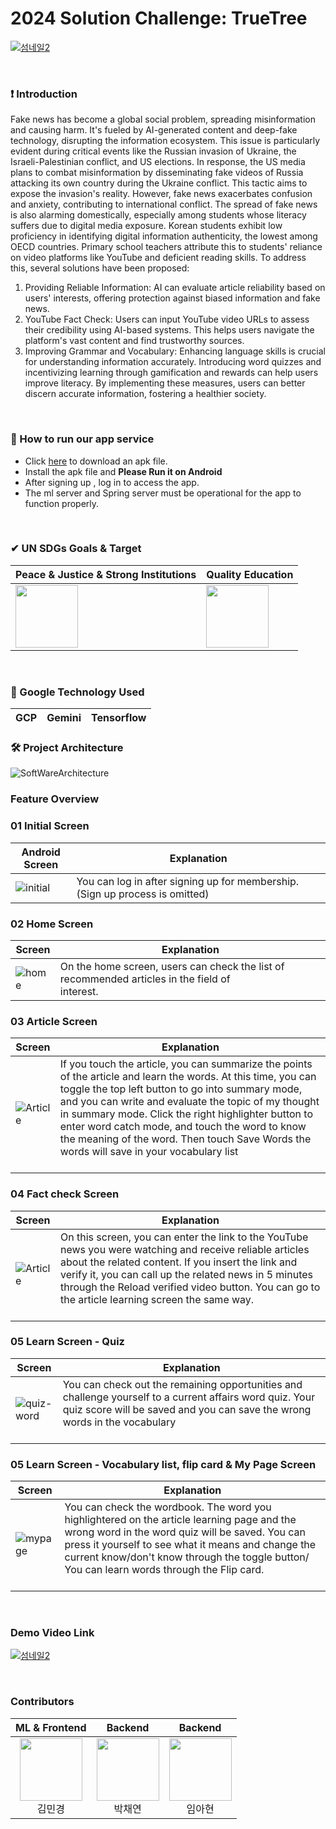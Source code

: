 # 2024 Solution Challenge: TrueTree
[![섬네일2](https://github.com/2024-FactChecker-SolutionChallenge/.github/assets/80513699/d0634267-3f41-4f88-ba58-84caad146473)](https://youtu.be/caAKMsfhS1A?si=YCi3jgXgVWx-P3XT)

<br>

### ❗️ Introduction

Fake news has become a global social problem, spreading misinformation and causing harm. It's fueled by AI-generated content and deep-fake technology, disrupting the information ecosystem. This issue is particularly evident during critical events like the Russian invasion of Ukraine, the Israeli-Palestinian conflict, and US elections.
In response, the US media plans to combat misinformation by disseminating fake videos of Russia attacking its own country during the Ukraine conflict. This tactic aims to expose the invasion's reality. However, fake news exacerbates confusion and anxiety, contributing to international conflict.
The spread of fake news is also alarming domestically, especially among students whose literacy suffers due to digital media exposure. Korean students exhibit low proficiency in identifying digital information authenticity, the lowest among OECD countries. Primary school teachers attribute this to students' reliance on video platforms like YouTube and deficient reading skills.
To address this, several solutions have been proposed:
1. Providing Reliable Information: AI can evaluate article reliability based on users' interests, offering protection against biased information and fake news.
2. YouTube Fact Check: Users can input YouTube video URLs to assess their credibility using AI-based systems. This helps users navigate the platform's vast content and find trustworthy sources.
3. Improving Grammar and Vocabulary: Enhancing language skills is crucial for understanding information accurately. Introducing word quizzes and incentivizing learning through gamification and rewards can help users improve literacy.
By implementing these measures, users can better discern accurate information, fostering a healthier society.
<br>

### 📲 How to run our app service
- Click [here](https://drive.google.com/file/d/1DTCVnC_HgaEpXLwpEMLQHlceZf4jSuKA/view?usp=drive_link) to download an apk file.
- Install the apk file and **Please Run it on Android**
- After signing up ,  log in to access the app.
- The ml server and Spring server must be operational for the app to function properly.
<br>

### ✔ UN SDGs Goals & Target
| Peace & Justice & Strong Institutions | Quality Education  | 
| --- | --- |
|<img src="https://github.com/2024-FactChecker-SolutionChallenge/.github/assets/61193581/aff497a5-b035-429a-a02b-a91864d6dfbf" width="100"/> | <img src="https://github.com/2024-FactChecker-SolutionChallenge/.github/assets/80513699/e92fc805-92d7-4b13-96cf-a989b4393c4d" width="100"/>


<br>

### 🔧 Google Technology Used
| GCP | Gemini  | Tensorflow |
| --- | --- | --- |

### 🛠 Project Architecture
![SoftWareArchitecture](https://github.com/2024-FactChecker-SolutionChallenge/.github/assets/61193581/3c25d8f0-076e-4234-98df-3fc2207256fe)

### Feature Overview
### 01 Initial Screen
| Android Screen                                                                                                                 | Explanation                              |
|--------------------------------------------------------------------------------------------------------------------------------|------------------------------------------|
| ![initial](https://github.com/2024-FactChecker-SolutionChallenge/.github/assets/61193581/43e82a29-7ed9-4364-912f-0f453b443a18)| You can log in after signing up for membership. (Sign up process is omitted)&nbsp;&nbsp;&nbsp;&nbsp;&nbsp;&nbsp;&nbsp;&nbsp;&nbsp;&nbsp;&nbsp;&nbsp;&nbsp;&nbsp;&nbsp;&nbsp;&nbsp;&nbsp;&nbsp;&nbsp;&nbsp;&nbsp;&nbsp;&nbsp;&nbsp;&nbsp;&nbsp;&nbsp;&nbsp;&nbsp;&nbsp;&nbsp;&nbsp;&nbsp;&nbsp;&nbsp;&nbsp;&nbsp;|

### 02 Home Screen
| Screen                                                                                                                        | Explanation                                           |
|-------------------------------------------------------------------------------------------------------------------------------|-------------------------------------------------------|
| ![home](https://github.com/2024-FactChecker-SolutionChallenge/.github/assets/61193581/2b9d5c2d-0298-48a9-9db0-42e426e19ca3)| On the home screen, users can check the list of recommended articles in the field of interest.&nbsp;&nbsp;&nbsp;&nbsp;&nbsp;&nbsp;&nbsp;&nbsp;&nbsp;&nbsp;&nbsp;&nbsp;&nbsp;&nbsp;&nbsp;&nbsp;&nbsp;&nbsp;&nbsp;&nbsp;&nbsp;&nbsp;&nbsp;&nbsp;&nbsp;&nbsp;&nbsp;&nbsp;&nbsp;&nbsp;&nbsp;&nbsp;&nbsp;&nbsp;&nbsp;&nbsp;&nbsp;&nbsp; &nbsp;&nbsp;&nbsp;&nbsp;&nbsp;&nbsp;&nbsp;&nbsp;&nbsp;&nbsp;&nbsp;&nbsp;&nbsp;&nbsp;&nbsp;&nbsp;&nbsp;&nbsp;&nbsp;&nbsp;&nbsp;&nbsp;&nbsp;&nbsp;&nbsp;&nbsp;&nbsp;&nbsp;&nbsp;&nbsp;&nbsp;&nbsp;&nbsp;&nbsp;&nbsp;&nbsp;&nbsp;&nbsp;|

### 03 Article Screen
| Screen                                                                                                                        | Explanation                                           |
|-------------------------------------------------------------------------------------------------------------------------------|-------------------------------------------------------|
|![Article](https://github.com/2024-FactChecker-SolutionChallenge/.github/assets/61193581/fe47f2bd-b3f5-4c19-96f9-3006e2a1a87c)| If you touch the article, you can summarize the points of the article and learn the words. At this time, you can toggle the top left button to go into summary mode, and you can write and evaluate the topic of my thought in summary mode. Click the right highlighter button to enter word catch mode, and touch the word to know the meaning of the word. Then touch Save Words the words will save in your vocabulary list &nbsp;&nbsp;&nbsp;&nbsp;&nbsp;&nbsp;&nbsp;&nbsp;&nbsp;&nbsp;&nbsp;&nbsp;&nbsp;&nbsp;&nbsp;&nbsp;&nbsp;&nbsp;&nbsp;&nbsp;&nbsp;&nbsp;&nbsp;&nbsp;&nbsp;&nbsp;&nbsp;&nbsp;&nbsp;&nbsp;&nbsp;&nbsp;&nbsp;&nbsp;&nbsp;&nbsp;&nbsp;&nbsp; &nbsp;&nbsp;&nbsp;&nbsp;&nbsp;&nbsp;&nbsp;&nbsp;&nbsp;&nbsp;&nbsp;&nbsp;&nbsp;&nbsp;&nbsp;&nbsp;&nbsp;&nbsp;&nbsp;&nbsp;&nbsp;&nbsp;&nbsp;&nbsp;&nbsp;&nbsp;&nbsp;&nbsp;&nbsp;&nbsp;&nbsp;&nbsp;&nbsp;&nbsp;&nbsp;&nbsp;&nbsp;&nbsp;|


### 04 Fact check Screen
| Screen                                                                                                                        | Explanation                                           |
|-------------------------------------------------------------------------------------------------------------------------------|-------------------------------------------------------|
|![Article](https://github.com/2024-FactChecker-SolutionChallenge/.github/assets/61193581/fe47f2bd-b3f5-4c19-96f9-3006e2a1a87c)| On this screen, you can enter the link to the YouTube news you were watching and receive reliable articles about the related content. If you insert the link and verify it, you can call up the related news in 5 minutes through the Reload verified video button. You can go to the article learning screen the same way. &nbsp;&nbsp;&nbsp;&nbsp;&nbsp;&nbsp;&nbsp;&nbsp;&nbsp;&nbsp;&nbsp;&nbsp;&nbsp;&nbsp;&nbsp;&nbsp;&nbsp;&nbsp;&nbsp;&nbsp;&nbsp;&nbsp;&nbsp;&nbsp;&nbsp;&nbsp;&nbsp;&nbsp;&nbsp;&nbsp;&nbsp;&nbsp;&nbsp;&nbsp;&nbsp;&nbsp;&nbsp;&nbsp; &nbsp;&nbsp;&nbsp;&nbsp;&nbsp;&nbsp;&nbsp;&nbsp;&nbsp;&nbsp;&nbsp;&nbsp;&nbsp;&nbsp;&nbsp;&nbsp;&nbsp;&nbsp;&nbsp;&nbsp;&nbsp;&nbsp;&nbsp;&nbsp;&nbsp;&nbsp;&nbsp;&nbsp;&nbsp;&nbsp;&nbsp;&nbsp;&nbsp;&nbsp;&nbsp;&nbsp;&nbsp;&nbsp;|

### 05 Learn Screen - Quiz
| Screen                                                                                                                        | Explanation                                           |
|-------------------------------------------------------------------------------------------------------------------------------|-------------------------------------------------------|
|![quiz-word](https://github.com/2024-FactChecker-SolutionChallenge/.github/assets/61193581/a4f04ed6-20f8-4fe3-b5fa-886d6650c126)|  You can check out the remaining opportunities and challenge yourself to a current affairs word quiz. Your quiz score will be saved and you can save the wrong words in the vocabulary&nbsp;&nbsp;&nbsp;&nbsp;&nbsp;&nbsp;&nbsp;&nbsp;&nbsp;&nbsp;&nbsp;&nbsp;&nbsp;&nbsp;&nbsp;&nbsp;&nbsp;&nbsp;&nbsp;&nbsp;&nbsp;&nbsp;&nbsp;&nbsp;&nbsp;&nbsp;&nbsp;&nbsp;&nbsp;&nbsp;&nbsp;&nbsp;&nbsp;&nbsp;&nbsp;&nbsp;&nbsp;&nbsp; &nbsp;&nbsp;&nbsp;&nbsp;&nbsp;&nbsp;&nbsp;&nbsp;&nbsp;&nbsp;&nbsp;&nbsp;&nbsp;&nbsp;&nbsp;&nbsp;&nbsp;&nbsp;&nbsp;&nbsp;&nbsp;&nbsp;&nbsp;&nbsp;&nbsp;&nbsp;&nbsp;&nbsp;&nbsp;&nbsp;&nbsp;&nbsp;&nbsp;&nbsp;&nbsp;&nbsp;&nbsp;&nbsp;|

### 05 Learn Screen - Vocabulary list, flip card & My Page Screen
| Screen                                                                                                                        | Explanation                                           |
|-------------------------------------------------------------------------------------------------------------------------------|-------------------------------------------------------|
|![mypage](https://github.com/2024-FactChecker-SolutionChallenge/.github/assets/61193581/810a6182-7836-416b-9bcc-1de1450222da)|  You can check the wordbook. The word you highlightered on the article learning page and the wrong word in the word quiz will be saved. You can press it yourself to see what it means and change the current know/don't know through the toggle button/ You can learn words through the Flip card. &nbsp;&nbsp;&nbsp;&nbsp;&nbsp;&nbsp;&nbsp;&nbsp;&nbsp;&nbsp;&nbsp;&nbsp;&nbsp;&nbsp;&nbsp;&nbsp;&nbsp;&nbsp;&nbsp;&nbsp;&nbsp;&nbsp;&nbsp;&nbsp;&nbsp;&nbsp;&nbsp;&nbsp;&nbsp;&nbsp;&nbsp;&nbsp;&nbsp;&nbsp;&nbsp;&nbsp;&nbsp;&nbsp; &nbsp;&nbsp;&nbsp;&nbsp;&nbsp;&nbsp;&nbsp;&nbsp;&nbsp;&nbsp;&nbsp;&nbsp;&nbsp;&nbsp;&nbsp;&nbsp;&nbsp;&nbsp;&nbsp;&nbsp;&nbsp;&nbsp;&nbsp;&nbsp;&nbsp;&nbsp;&nbsp;&nbsp;&nbsp;&nbsp;&nbsp;&nbsp;&nbsp;&nbsp;&nbsp;&nbsp;&nbsp;&nbsp;|

<br>

### Demo Video Link
[![섬네일2](https://github.com/2024-FactChecker-SolutionChallenge/.github/assets/80513699/d0634267-3f41-4f88-ba58-84caad146473)](https://youtu.be/caAKMsfhS1A?si=YCi3jgXgVWx-P3XT)


<br>

### Contributors
| ML & Frontend | Backend | Backend | 
|:----------:|:----------:|:----------:|
| [<img src="https://avatars.githubusercontent.com/u/81565724?v=4" alt="" style="width:100px;100px;">](https://github.com/yulleta)<br/><div align="center">김민경</div> | [<img src="https://avatars.githubusercontent.com/u/61193581?v=4" alt="" style="width:100px;100px;">](https://github.com/Yeon-chae)<br/><div align="center">박채연</div> | [<img src="https://avatars.githubusercontent.com/u/80513699?v=4" alt="" style="width:100px;100px;">](https://github.com/ahyeon-github) <br/><div align="center">임아현</div>
